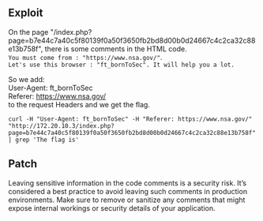 ## Exploit

On the page "/index.php?page=b7e44c7a40c5f80139f0a50f3650fb2bd8d00b0d24667c4c2ca32c88e13b758f", there is some comments in the HTML code. <br>
`You must come from : "https://www.nsa.gov/"`.<br>
`Let's use this browser : "ft_bornToSec". It will help you a lot.`

So we add:<br> User-Agent: ft_bornToSec <br>Referer: https://www.nsa.gov/<br> to the request Headers and we get the flag.

`curl -H "User-Agent: ft_bornToSec" -H "Referer: https://www.nsa.gov/" "http://172.20.10.3/index.php?page=b7e44c7a40c5f80139f0a50f3650fb2bd8d00b0d24667c4c2ca32c88e13b758f"
| grep 'The flag is'`

## Patch

Leaving sensitive information in the code comments is a security risk.
It’s considered a best practice to avoid leaving such comments in production environments. Make sure to remove or sanitize any comments that might expose internal workings or security details of your application.
